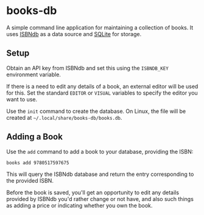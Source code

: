 # books-db

A simple command line application for maintaining a collection of books. It uses [ISBNdb](https://isbndb.com) as a data source and [SQLite](https://www.sqlite.org/index.html) for storage.

## Setup

Obtain an API key from ISBNdb and set this using the `ISBNDB_KEY` environment variable.

If there is a need to edit any details of a book, an external editor will be used for this. Set the standard `EDITOR` or `VISUAL` variables to specify the editor you want to use.

Use the `init` command to create the database. On Linux, the file will be created at `~/.local/share/books-db/books.db`.

## Adding a Book

Use the `add` command to add a book to your database, providing the ISBN:
```
books add 9780517597675
```

This will query the ISBNdb database and return the entry corresponding to the provided ISBN.

Before the book is saved, you'll get an opportunity to edit any details provided by ISBNdb you'd rather change or not have, and also such things as adding a price or indicating whether you own the book.
